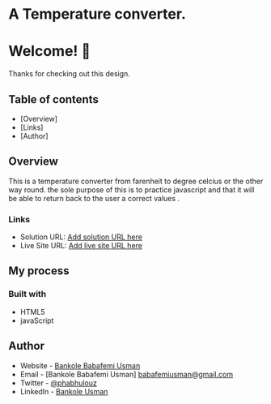 # A Temperature converter.

# Welcome! 👋

Thanks for checking out this design.
 

## Table of contents

- [Overview]
- [Links]
- [Author]



## Overview

This is a temperature converter from farenheit to degree celcius or the other way round. the sole purpose of this is to practice javascript and that it will be able to return back to the user a correct values .

### Links

- Solution URL: [Add solution URL here](https://your-solution-url.com)
- Live Site URL: [Add live site URL here](https://your-live-site-url.com)

## My process

### Built with

- HTML5
- javaScript


## Author

- Website - [Bankole Babafemi Usman](https://github.com/Babafemibank)
- Email - [Bankole Babafemi Usman] babafemiusman@gmail.com
- Twitter - [@phabhulouz](https://www.twitter.com/phabhulouz)
- LinkedIn - [Bankole Usman](https://www.linkedin.com/in/bankole-usman-099081268)

